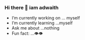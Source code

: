 ### Hi there 👋 iam adwaith 
- I’m currently working on ... myself
- I’m currently learning ...myself
- Ask me about ...nothing
-  Fun fact: ...👁️👁️
<!--
**Adwaith666/Adwaith666** is a ✨ _special_ ✨ repository because its `README.md` (this file) appears on your GitHub profile.

Here are some ideas to get you started:



- 👯 I’m looking to collaborate on ...
- 🤔 I’m looking for help with ...

- 📫 How to reach me: ...
- 😄 Pronouns: ...

-->
